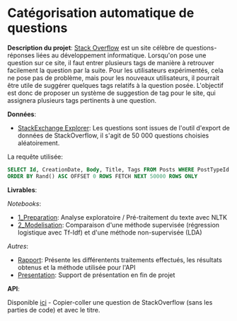 # Catégorisation automatique de questions

**Description du projet**:
[Stack Overflow](https://stackoverflow.com/questions) est un site célèbre de questions-réponses liées au développement informatique.
Lorsqu'on pose une question sur ce site, il faut entrer plusieurs tags de manière à retrouver facilement la question par la suite. 
Pour les utilisateurs expérimentés, cela ne pose pas de problème, mais pour les nouveaux utilisateurs, il pourrait être utile de suggérer 
quelques tags relatifs à la question posée.
L'objectif est donc de proposer un système de suggestion de tag pour le site, qui assignera plusieurs tags pertinents à une question.

**Données**:
* [StackExchange Explorer](https://data.stackexchange.com/stackoverflow/query/new): 
Les questions sont issues de l'outil d'export de données de StackOverflow, il s'agit de 50 000 questions choisies aléatoirement.

La requête utilisée:
```sql
SELECT Id, CreationDate, Body, Title, Tags FROM Posts WHERE PostTypeId = 1
ORDER BY Rand() ASC OFFSET 0 ROWS FETCH NEXT 50000 ROWS ONLY
```

**Livrables**:

*Notebooks*:
* [1_Preparation](1_Preparation.ipynb): Analyse exploratoire / Pré-traitement du texte avec NLTK
* [2_Modelisation](2_Modelisation.ipynb): Comparaison d'une méthode supervisée (régression logistique avec Tf-Idf) et d'une 
méthode non-supervisée (LDA)

*Autres*:
* [Rapport](Rapport.pdf): Présente les différentents traitements effectués, les résultats obtenus et la méthode utilisée pour l'API
* [Presentation](Presentation.pdf): Support de présentation en fin de projet

**API**:

Disponible [ici](http://weber-thomas.fr/ocr/project6) - Copier-coller une question de StackOverflow (sans les parties de code) et avec 
le titre.
